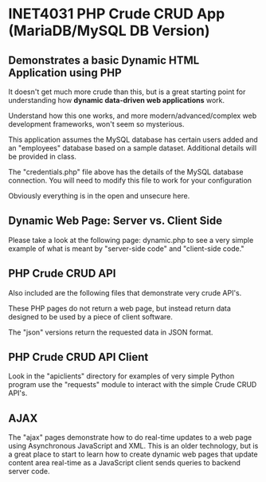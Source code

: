 # INET4031 PHP Crude CRUD App (MariaDB/MySQL DB Version)

## Demonstrates a basic Dynamic HTML Application using PHP

It doesn't get much more crude than this, but is a great starting point for understanding how **dynamic data-driven web applications** work.

Understand how this one works, and more modern/advanced/complex web development frameworks, won't seem so mysterious.

This application assumes the MySQL database has certain users added and an "employees" database based on a sample dataset. Additional details will be provided in class.

The "credentials.php" file above has the details of the MySQL database connection.  You will need to modify this file to work for your configuration

Obviously everything is in the open and unsecure here.

## Dynamic Web Page: Server vs. Client Side

Please take a look at the following page: dynamic.php to see a very simple example of what is meant by "server-side code" and "client-side code."

## PHP Crude CRUD API

Also included are the following files that demonstrate very crude API's.

These PHP pages do not return a web page, but instead return data designed to be used by a piece of client software.

The "json" versions return the requested data in JSON format.

## PHP Crude CRUD API Client

Look in the "apiclients" directory for examples of very simple Python program use the "requests" module to interact with the simple Crude CRUD API's.

## AJAX

The "ajax" pages demonstrate how to do real-time updates to a web page using Asynchronous JavaScript and XML. This is an older technology, but is a great place to start to learn how to create dynamic web pages that update content area real-time as a JavaScript client sends queries to backend server code.
